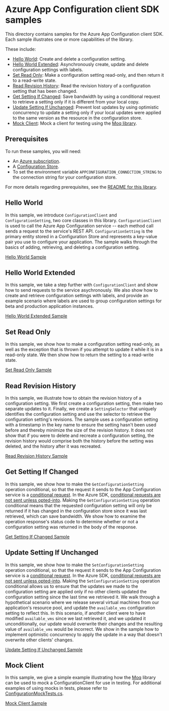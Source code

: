 # Azure App Configuration client SDK samples

This directory contains samples for the Azure App Configuration client SDK.  Each sample illustrates one or more capabilities of the library.

These include:
 - [Hello World](#hello-world): Create and delete a configuration setting.
 - [Hello World Extended](#hello-world-extended): Asynchronously create, update and delete configuration settings with labels.
 - [Set Read Only](#set-read-only): Make a configuration setting read-only, and then return it to a read-write state.
 - [Read Revision History](#read-revision-history): Read the revision history of a configuration setting that has been changed.
 - [Get Setting If Changed](#get-setting-if-changed): Save bandwidth by using a conditional request to retrieve a setting only if it is different from your local copy.
 - [Update Setting If Unchanged](#update-setting-if-unchanged): Prevent lost updates by using optimistic concurrency to update a setting only if your local updates were applied to the same version as the resource in the configuration store.
 - [Mock Client](#mock-client): Mock a client for testing using the [Moq library][moq].

 ## Prerequisites
 To run these samples, you will need:
 - An [Azure subscription][azure_sub].
 - A [Configuration Store][configuration_store].
 - To set the environment variable `APPCONFIGURATION_CONNECTION_STRING` to the connection string for your configuration store.

 For more details regarding prerequisites, see the [README for this library][root_readme].

## Hello World

In this sample, we introduce `ConfigurationClient` and `ConfigurationSetting`, two core classes in this library.  `ConfigurationClient` is used to call the Azure App Configuration service -- each method call sends a request to the service's REST API.  `ConfigurationSetting` is the primary entity stored in a Configuration Store and represents a key-value pair you use to configure your application.  The sample walks through the basics of adding, retrieving, and deleting a configuration setting.

[Hello World Sample](Sample1_HelloWorld.cs)

## Hello World Extended

In this sample, we take a step further with `ConfigurationClient` and show how to send requests to the service asychronously.  We also show how to create and retrieve configuration settings with labels, and provide an example scenario where labels are used to group configuration settings for beta and production application instances.

[Hello World Extended Sample](Sample2_HelloWorldExtended.cs)

## Set Read Only

In this sample, we show how to make a configuration setting read-only, as well as the exception that is thrown if you attempt to update it while it is in a read-only state.  We then show how to return the setting to a read-write state.

[Set Read Only Sample](Sample3_SetClearReadOnly.cs)

## Read Revision History

In this sample, we illustrate how to obtain the revision history of a configuration setting.  We first create a configuration setting, then make two separate updates to it.  Finally, we create a `SettingSelector` that uniquely identifies the configuration setting and use the selector to retrieve the configuration setting's revisions.  The sample uses a configuration setting with a timestamp in the key name to ensure the setting hasn't been used before and thereby minimize the size of the revision history.  It does not show that if you were to delete and recreate a configuration setting, the revision history would comprise both the history before the setting was deleted, and the history after it was recreated.

[Read Revision History Sample](Sample4_ReadRevisionHistory.cs)

## Get Setting If Changed

In this sample, we show how to make the `GetConfigurationSetting` operation conditional, so that the request it sends to the App Configuration service is a [conditional request][conditional_request_mdn].  In the Azure SDK, [conditional requests are not sent unless opted-into][conditional_request_guideline].  Making the `GetConfigurationSetting` operation conditional means that the requested configuration setting will only be returned if it has changed in the configuration store since it was last retrieved, which can save bandwidth.  We show how to examine the operation response's status code to determine whether or not a configuration setting was returned in the body of the response.

[Get Setting If Changed Sample](Sample5_GetSettingIfChanged.cs)

## Update Setting If Unchanged

In this sample, we show how to make the `SetConfigurationSetting` operation conditional, so that the request it sends to the App Configuration service is a [conditional request][conditional_request_mdn].  In the Azure SDK, [conditional requests are not sent unless opted-into][conditional_request_guideline].  Making the `SetConfigurationSetting` operation conditional allows us to ensure that the updates we made to the configuration setting are applied only if no other clients updated the configuration setting since the last time we retrieved it.  We walk through a hypothetical scenario where we release several virtual machines from our application's resource pool, and update the `available_vms` configuration setting to reflect this.  In this scenario, if another client were to have modified `available_vms` since we last retrieved it, and we updated it unconditionally, our update would overwrite their changes and the resulting value of `available_vms` would be incorrect.  We show in the sample how to implement optimistic concurrency to apply the update in a way that doesn't overwrite other clients' changes.

[Update Setting If Unchanged Sample](Sample6_UpdateSettingIfUnchanged.cs)

## Mock Client

In this sample, we give a simple example illustrating how the [Moq](moq) library can be used to mock a ConfigurationClient for use in testing.  For additional examples of using mocks in tests, please refer to [ConfigurationMockTests.cs][mock_tests].

[Mock Client Sample](Sample7_MockClient.cs)


<!-- Links -->

[azure_sub]: https://azure.microsoft.com/free/
[configuration_store]: https://docs.microsoft.com/azure/azure-app-configuration/quickstart-dotnet-core-app#create-an-app-configuration-store
[root_readme]: ../README.md
[conditional_request_mdn]: https://developer.mozilla.org/en-US/docs/Web/HTTP/Conditional_requests
[conditional_request_guideline]: https://azure.github.io/azure-sdk/general_design.html#conditional-requests
[moq]: https://github.com/Moq/moq4/
[mock_tests]: ../tests/ConfigurationMockTests.cs

